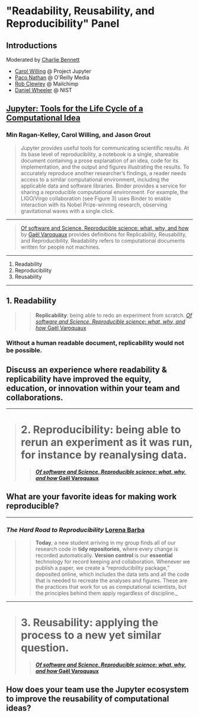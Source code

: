 

# "Readability, Reusability, and Reproducibility" Panel

## Introductions

Moderated by [Charlie Bennett](http://charliebennett.org/)

* [Carol Willing](http://github.com/willingc) @ Project Jupyter
* [Paco Nathan](http://twitter.com/pacoid) @ O'Reilly Media
* [Rob Clewley](https://www.linkedin.com/in/robert-clewley-0a231565/) @ Mailchimp
* [Daniel Wheeler](https://github.com/wd15) @ NIST



## [Jupyter: Tools for the Life Cycle of a Computational Idea](https://sinews.siam.org/Details-Page/jupyter-tools-for-the-life-cycle-of-a-computational-idea-5)
### Min Ragan-Kelley, Carol Willing, and Jason Grout
 

    
> Jupyter provides useful tools for communicating scientific results. At its base level of reproducibility, a notebook is a single, shareable document containing a prose explanation of an idea, code for its implementation, and the output and figures illustrating the results. To accurately reproduce another researcher’s findings, a reader needs access to a similar computational environment, including the applicable data and software libraries. Binder provides a service for sharing a reproducible computational environment. For example, the LIGO/Virgo collaboration (see Figure 3) uses Binder to enable interaction with its Nobel Prize-winning research, observing gravitational waves with a single click.

---

> [Of software and Science. Reproducible science: what, why, and how](http://gael-varoquaux.info/programming/of-software-and-science-reproducible-science-what-why-and-how.html) by [Gaël Varoquaux](http://gael-varoquaux.info/about.html) provides definitions for Replicability, Reusability, and Reproducibility.  Readability refers to computational documents written for people not machines.

---



1. Readability
2. Reproducibility
3. Reusability



---

## 1. Readability

>> __Replicability__: being able to redo an experiment from scratch.
>> [_Of software and Science. Reproducible science: what, why, and how_ Gaël Varoquaux](http://gael-varoquaux.info/programming/of-software-and-science-reproducible-science-what-why-and-how.html)    
    
###  Without a human readable document, replicability would not be possible.  
## Discuss an experience where **readability & replicability** have improved the equity, education, or innovation within your team and collaborations.



---

> # 2. Reproducibility: being able to rerun an experiment as it was run, for instance by reanalysing data.
>> #### [_Of software and Science. Reproducible science: what, why, and how_ Gaël Varoquaux](http://gael-varoquaux.info/programming/of-software-and-science-reproducible-science-what-why-and-how.html)

## What are your favorite ideas for making work reproducible?

---

### _The Hard Road to Reproducibility_ [Lorena Barba](http://science.sciencemag.org/content/354/6308/142)

>> **Today**, a new student arriving in my group finds all of our research code in **tidy repositories**, 
>> where every change is recorded automatically. **Version control** is our **essential** technology for 
>> record keeping and collaboration. Whenever we publish a paper, we create a “reproducibility package,” 
>> deposited online, which includes the data sets and all the code that is needed to recreate the analyses
>> and figures. These are the practices that work for us as computational scientists, but the principles behind 
>> them apply regardless of discipline._



---

> # 3. Reusability: applying the process to a new yet similar question. 
>> #### [_Of software and Science. Reproducible science: what, why, and how_ Gaël Varoquaux](http://gael-varoquaux.info/programming/of-software-and-science-reproducible-science-what-why-and-how.html)
    
## How does your team use the Jupyter ecosystem to improve the reusability of computational ideas?
    

